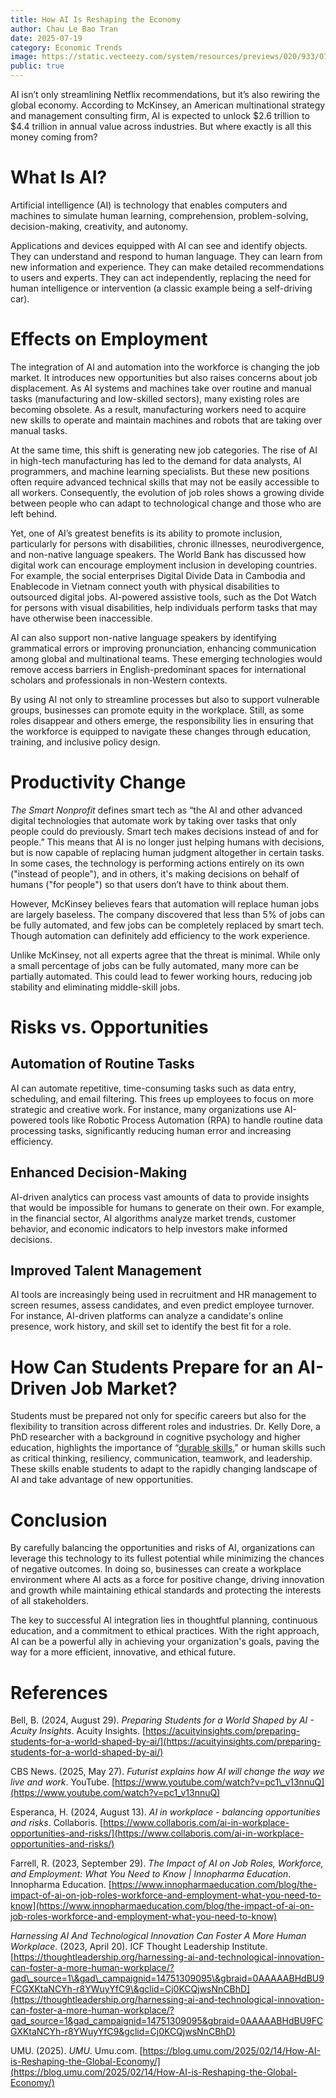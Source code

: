 ```yaml
---
title: How AI Is Reshaping the Economy
author: Chau Le Bao Tran
date: 2025-07-19
category: Economic Trends
image: https://static.vecteezy.com/system/resources/previews/020/933/072/non_2x/abstract-blur-gradient-background-vector.jpg
public: true
---
```


AI isn’t only streamlining Netflix recommendations, but it’s also rewiring the global economy. According to McKinsey, an American multinational strategy and management consulting firm, AI is expected to unlock $2.6 trillion to $4.4 trillion in annual value across industries. But where exactly is all this money coming from?

# What Is AI?

Artificial intelligence (AI) is technology that enables computers and machines to simulate human learning, comprehension, problem-solving, decision-making, creativity, and autonomy.

Applications and devices equipped with AI can see and identify objects. They can understand and respond to human language. They can learn from new information and experience. They can make detailed recommendations to users and experts. They can act independently, replacing the need for human intelligence or intervention (a classic example being a self-driving car).

# Effects on Employment

The integration of AI and automation into the workforce is changing the job market. It introduces new opportunities but also raises concerns about job displacement. As AI systems and machines take over routine and manual tasks (manufacturing and low-skilled sectors), many existing roles are becoming obsolete. As a result, manufacturing workers need to acquire new skills to operate and maintain machines and robots that are taking over manual tasks. 

At the same time, this shift is generating new job categories. The rise of AI in high-tech manufacturing has led to the demand for data analysts, AI programmers, and machine learning specialists. But these new positions often require advanced technical skills that may not be easily accessible to all workers. Consequently, the evolution of job roles shows a growing divide between people who can adapt to technological change and those who are left behind.

Yet, one of AI’s greatest benefits is its ability to promote inclusion, particularly for persons with disabilities, chronic illnesses, neurodivergence, and non-native language speakers. The World Bank has discussed how digital work can encourage employment inclusion in developing countries. For example, the social enterprises Digital Divide Data in Cambodia and Enablecode in Vietnam connect youth with physical disabilities to outsourced digital jobs. AI-powered assistive tools, such as the Dot Watch for persons with visual disabilities, help individuals perform tasks that may have otherwise been inaccessible.

AI can also support non-native language speakers by identifying grammatical errors or improving pronunciation, enhancing communication among global and multinational teams. These emerging technologies would remove access barriers in English-predominant spaces for international scholars and professionals in non-Western contexts.

By using AI not only to streamline processes but also to support vulnerable groups, businesses can promote equity in the workplace. Still, as some roles disappear and others emerge, the responsibility lies in ensuring that the workforce is equipped to navigate these changes through education, training, and inclusive policy design.

# Productivity Change

*The Smart Nonprofit* defines smart tech as “the AI and other advanced digital technologies that automate work by taking over tasks that only people could do previously. Smart tech makes decisions instead of and for people.” This means that AI is no longer just helping humans with decisions, but is now capable of replacing human judgment altogether in certain tasks. In some cases, the technology is performing actions entirely on its own ("instead of people"), and in others, it's making decisions on behalf of humans ("for people") so that users don’t have to think about them.

However, McKinsey believes fears that automation will replace human jobs are largely baseless. The company discovered that less than 5% of jobs can be fully automated, and few jobs can be completely replaced by smart tech. Though automation can definitely add efficiency to the work experience.

Unlike McKinsey, not all experts agree that the threat is minimal. While only a small percentage of jobs can be fully automated, many more can be partially automated. This could lead to fewer working hours, reducing job stability and eliminating middle-skill jobs.

# Risks vs. Opportunities

## Automation of Routine Tasks

AI can automate repetitive, time-consuming tasks such as data entry, scheduling, and email filtering. This frees up employees to focus on more strategic and creative work. For instance, many organizations use AI-powered tools like Robotic Process Automation (RPA) to handle routine data processing tasks, significantly reducing human error and increasing efficiency.

## Enhanced Decision-Making

AI-driven analytics can process vast amounts of data to provide insights that would be impossible for humans to generate on their own. For example, in the financial sector, AI algorithms analyze market trends, customer behavior, and economic indicators to help investors make informed decisions.

## Improved Talent Management

AI tools are increasingly being used in recruitment and HR management to screen resumes, assess candidates, and even predict employee turnover. For instance, AI-driven platforms can analyze a candidate's online presence, work history, and skill set to identify the best fit for a role.

# How Can Students Prepare for an AI-Driven Job Market?

Students must be prepared not only for specific careers but also for the flexibility to transition across different roles and industries. Dr. Kelly Dore, a PhD researcher with a background in cognitive psychology and higher education, highlights the importance of “[durable skills](https://americasucceeds.org/policy-priorities/durable-skills#:~:text=Durable%20Skills%20include%20a%20combination,%2C%20growth%20mindset%2C%20and%20leadership.),” or human skills such as critical thinking, resiliency, communication, teamwork, and leadership. These skills enable students to adapt to the rapidly changing landscape of AI and take advantage of new opportunities. 

# Conclusion

By carefully balancing the opportunities and risks of AI, organizations can leverage this technology to its fullest potential while minimizing the chances of negative outcomes. In doing so, businesses can create a workplace environment where AI acts as a force for positive change, driving innovation and growth while maintaining ethical standards and protecting the interests of all stakeholders.

The key to successful AI integration lies in thoughtful planning, continuous education, and a commitment to ethical practices. With the right approach, AI can be a powerful ally in achieving your organization's goals, paving the way for a more efficient, innovative, and ethical future.

# References

Bell, B. (2024, August 29). *Preparing Students for a World Shaped by AI \- Acuity Insights*. Acuity Insights. [https://acuityinsights.com/preparing-students-for-a-world-shaped-by-ai/](https://acuityinsights.com/preparing-students-for-a-world-shaped-by-ai/)  

CBS News. (2025, May 27). *Futurist explains how AI will change the way we live and work*. YouTube. [https://www.youtube.com/watch?v=pc1\_v13nnuQ](https://www.youtube.com/watch?v=pc1_v13nnuQ)  

Esperanca, H. (2024, August 13). *AI in workplace \- balancing opportunities and risks*. Collaboris. [https://www.collaboris.com/ai-in-workplace-opportunities-and-risks/](https://www.collaboris.com/ai-in-workplace-opportunities-and-risks/)  

Farrell, R. (2023, September 29). *The Impact of AI on Job Roles, Workforce, and Employment: What You Need to Know | Innopharma Education*. Innopharma Education. [https://www.innopharmaeducation.com/blog/the-impact-of-ai-on-job-roles-workforce-and-employment-what-you-need-to-know](https://www.innopharmaeducation.com/blog/the-impact-of-ai-on-job-roles-workforce-and-employment-what-you-need-to-know)  

*Harnessing AI And Technological Innovation Can Foster A More Human Workplace*. (2023, April 20). ICF Thought Leadership Institute. [https://thoughtleadership.org/harnessing-ai-and-technological-innovation-can-foster-a-more-human-workplace/?gad\_source=1\&gad\_campaignid=14751309095\&gbraid=0AAAAABHdBU9FCGXKtaNCYh-r8YWuyYfC9\&gclid=Cj0KCQjwsNnCBhD](https://thoughtleadership.org/harnessing-ai-and-technological-innovation-can-foster-a-more-human-workplace/?gad_source=1&gad_campaignid=14751309095&gbraid=0AAAAABHdBU9FCGXKtaNCYh-r8YWuyYfC9&gclid=Cj0KCQjwsNnCBhD)  

UMU. (2025). *UMU*. Umu.com. [https://blog.umu.com/2025/02/14/How-AI-is-Reshaping-the-Global-Economy/](https://blog.umu.com/2025/02/14/How-AI-is-Reshaping-the-Global-Economy/)
